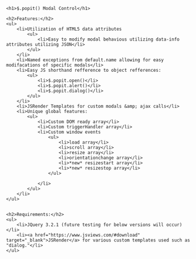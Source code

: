 	<h1>$.popit() Modal Control</h1>

	<h2>Features:</h2>
	<ul>
		<li>Utilization of HTML5 data attributes
			<ul>
				<li>Easy to modify modal behavious utilizing data-info attributes utilizing JSON</li>
			</ul>
		</li>
		<li>Named exceptions from default.name allowing for easy modifacations of specific modals</li>
		<li>Easy JS shorthand refference to object refferences:
			<ul>
				<li>$.popit.open()</li>
				<li>$.popit.alert()</li>
				<li>$.popit.dialog()</li>
			</ul>
		</li>
		<li>JSRender Templates for custom modals &amp; ajax calls</li>
		<li>Unique global features:
			<ul>
				<li>Custom DOM ready array</li>
				<li>Custom triggerHandler array</li>
				<li>Custom window events
					<ul>
						<li>load array</li>
						<li>scroll array</li>
						<li>resize array</li>
						<li>orientationchange array</li>
						<li>*new* resizestart array</li>
						<li>*new* resizestop array</li>
					</ul>

				</li>
			</ul>
		</li>
	</ul>


	<h2>Requirements:</h2>
	<ul>
		<li>JQuery 3.2.1 (future testing for below versions will occur)</li>
		<li><a href="https://www.jsviews.com/#download" target="_blank">JSRender</a> for various custom templates used such as "dialog."</li>
	</ul>
